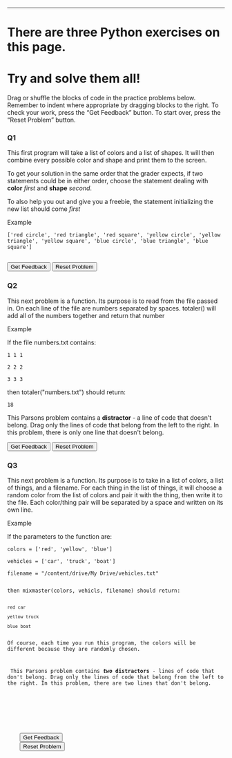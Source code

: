 ---
# There are three Python exercises on this page.
# Try and solve them all!
<p>Drag or shuffle the blocks of code in the practice problems below. Remember to indent where appropriate by dragging blocks to the right. To check your work, press the “Get Feedback” button. To start over, press the “Reset Problem” button.</p>
<h3>Q1</h3>
<p> This first program will take a list of colors and a list of shapes. It will then combine every possible color and shape and print them to the screen.</p>
<p> To get your solution in the same order that the grader expects, if two statements could be in either order, choose the statement dealing with <b>color</b> <i>first</i> and <b>shape</b> <i>second</i>.</p>
<p> To also help you out and give you a freebie, the statement initializing the new list should come <i>first</i></p>
<p>Example</p>
<code>['red circle', 'red triangle', 'red square', 'yellow circle', 'yellow triangle', 'yellow square', 'blue circle', 'blue triangle', 'blue square']<br>
</code>

<div id="01-sortableTrash" class="sortable-code"></div> 
<div id="01-sortable" class="sortable-code"></div> 
<div style="clear:both;"></div> 
<p> 
    <input id="01-feedbackLink" value="Get Feedback" type="button" /> 
    <input id="01-newInstanceLink" value="Reset Problem" type="button" /> 
</p> 
<script type="text/javascript"> 
(function(){
  var initial = "result = []\n" +
    "colors = [&#039;red&#039;, &#039;yellow&#039;, &#039;blue&#039;]\n" +
    "shapes = [&#039;circle&#039;, &#039;triangle&#039;, &#039;square&#039;]\n" +
    "for color in colors:\n" +
    "  for shape in shapes:\n" +
    "    result.append(color + &quot; &quot; + shape)\n" +
    "print (result)";
  var parsonsPuzzle = new ParsonsWidget({
    "sortableId": "01-sortable",
    "max_wrong_lines": 10,
    "grader": ParsonsWidget._graders.LineBasedGrader,
    "exec_limit": 2500,
    "can_indent": true,
    "x_indent": 50,
    "lang": "en",
    "show_feedback": true
  });
  parsonsPuzzle.init(initial);
  parsonsPuzzle.shuffleLines();
  $("#01-newInstanceLink").click(function(event){ 
      event.preventDefault(); 
      parsonsPuzzle.shuffleLines(); 
  }); 
  $("#01-feedbackLink").click(function(event){ 
      event.preventDefault(); 
      parsonsPuzzle.getFeedback(); 
  }); 
})(); 
</script>

<p></p>
<h3>Q2</h3>
<p> This next problem is a function. Its purpose is to read from the file passed in. On each line of the file are numbers separated by spaces. totaler() will add all of the numbers together and return that number</p>
<p>Example</p>
<p>If the file numbers.txt contains:</p>
<code>1 1 1<br>
2 2 2<br>
3 3 3<br></code>
<p>then totaler("numbers.txt") should return:</p>
<code>18</code><br>
<p> This Parsons problem contains a <b>distractor</b> - a line of code that doesn't belong. Drag only the lines of code that belong from the left to the right. In this problem, there is only one line that doesn't belong.</p>

<div id="02-sortableTrash" class="sortable-code"></div> 
<div id="02-sortable" class="sortable-code"></div> 
<div style="clear:both;"></div> 
<p> 
    <input id="02-feedbackLink" value="Get Feedback" type="button" /> 
    <input id="02-newInstanceLink" value="Reset Problem" type="button" /> 
</p> 
<script type="text/javascript"> 
(function(){
  var initial = "def totaler(filename):\n" +
    "  total = 0\n" +
    "  with open(filename, &quot;r&quot;) as nums:\n" +
    "    for line in nums:\n" +
    "      numlist = line.split()\n" +
    "      for num in numlist:\n" +
    "        total = total + int(num)\n" +
    "  return total\n" +
    "if num == 42: #distractor";
  var parsonsPuzzle = new ParsonsWidget({
    "sortableId": "02-sortable",
    "max_wrong_lines": 10,
    "grader": ParsonsWidget._graders.LineBasedGrader,
    "exec_limit": 2500,
    "can_indent": true,
    "x_indent": 50,
    "lang": "en",
    "show_feedback": true,
    "trashId": "02-sortableTrash"
  });
  parsonsPuzzle.init(initial);
  parsonsPuzzle.shuffleLines();
  $("#02-newInstanceLink").click(function(event){ 
      event.preventDefault(); 
      parsonsPuzzle.shuffleLines(); 
  }); 
  $("#02-feedbackLink").click(function(event){ 
      event.preventDefault(); 
      parsonsPuzzle.getFeedback(); 
  }); 
})(); 
</script>
<p></p>

<p></p>
<h3>Q3</h3>
<p> This next problem is a function. Its purpose is to take in a list of colors, a list of things, and a filename. For each thing in the list of things, it will choose a random color from the list of colors and pair it with the thing, then write it to the file. Each color/thing pair will be separated by a space and written on its own line.</p>
<p>Example</p>
<p>If the parameters to the function are:</p>
<code>colors = ['red', 'yellow', 'blue']<br>
vehicles = ['car', 'truck', 'boat']<br>
filename = "/content/drive/My Drive/vehicles.txt"<br>
<p>then mixmaster(colors, vehicls, filename) should return:</p>
<code>red car<br>
yellow truck<br>
blue boat</code><br>
<p>Of course, each time you run this program, the colors will be different because they are randomly chosen.</p>
<p> This Parsons problem contains <b><i>two</i></b> <b>distractors</b> - lines of code that don't belong. Drag only the lines of code that belong from the left to the right. In this problem, there are two lines that don't belong.</p>

<div id="03-sortableTrash" class="sortable-code"></div> 
<div id="03-sortable" class="sortable-code"></div> 
<div style="clear:both;"></div> 
<p> 
    <input id="03-feedbackLink" value="Get Feedback" type="button" /> 
    <input id="03-newInstanceLink" value="Reset Problem" type="button" /> 
</p> 
<script type="text/javascript"> 
(function(){
  var initial = "import random\n" +
    "def mixmaster(colors, things, filename):\n" +
    "  with open(filename, &quot;w&quot;) as out:\n" +
    "    for thing in things:\n" +
    "      index = random.randint(0, len(colors)-1)\n" +
    "      color = colors[index]\n" +
    "      out.write(color + &quot; &quot; + thing + &quot;\n&quot;)\n" +
    "with open(filename, &quot;r&quot;) as in: #distractor\n" +
    "for color in colors #distractor";
  var parsonsPuzzle = new ParsonsWidget({
    "sortableId": "03-sortable",
    "max_wrong_lines": 10,
    "grader": ParsonsWidget._graders.LineBasedGrader,
    "exec_limit": 2500,
    "can_indent": true,
    "x_indent": 50,
    "lang": "en",
    "show_feedback": true,
    "trashId": "03-sortableTrash"
  });
  parsonsPuzzle.init(initial);
  parsonsPuzzle.shuffleLines();
  $("#03-newInstanceLink").click(function(event){ 
      event.preventDefault(); 
      parsonsPuzzle.shuffleLines(); 
  }); 
  $("#03-feedbackLink").click(function(event){ 
      event.preventDefault(); 
      parsonsPuzzle.getFeedback(); 
  }); 
})(); 
</script>
